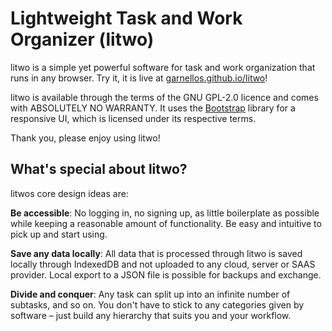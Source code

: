 # Lightweight Task and Work Organizer (litwo)

litwo is a simple yet powerful software for task and work organization that runs in any browser. Try it, it is live at [garnellos.github.io/litwo](https://garnellos.github.io/litwo)!

litwo is available through the terms of the GNU GPL-2.0 licence and comes with ABSOLUTELY NO WARRANTY.
It uses the [Bootstrap](https://getbootstrap.com/) library for a responsive UI, which is licensed under its respective terms.

Thank you, please enjoy using litwo!

## What's special about litwo?
litwos core design ideas are:

**Be accessible**: No logging in, no signing up, as little boilerplate as possible while keeping a reasonable amount of functionality. Be easy and intuitive to pick up and start using.

**Save any data locally**: All data that is processed through litwo is saved locally through IndexedDB and not uploaded to any cloud, server or SAAS provider. Local export to a JSON file is possible for backups and exchange.

**Divide and conquer**: Any task can split up into an infinite number of subtasks, and so on. You don't have to stick to any categories given by software &ndash; just build any hierarchy that suits you and your workflow.
